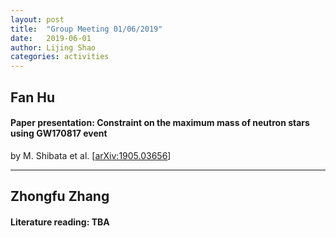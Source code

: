 ```yaml
---
layout: post
title:  "Group Meeting 01/06/2019"
date:   2019-06-01
author: Lijing Shao
categories: activities
---
```




## Fan Hu

#### Paper presentation: Constraint on the maximum mass of neutron stars using GW170817 event

by M. Shibata et al. [[arXiv:1905.03656](https://arxiv.org/abs/1905.03656)]

---

## Zhongfu Zhang

#### Literature reading: TBA

